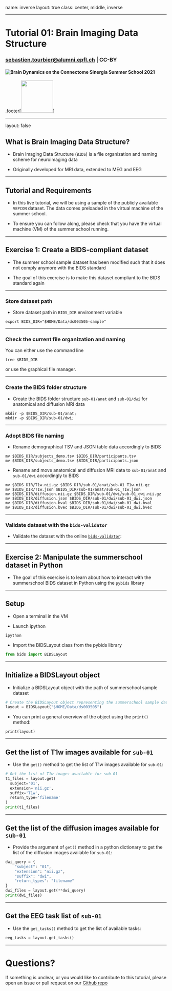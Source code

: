 name: inverse
layout: true
class: center, middle, inverse

---

# Tutorial 01: Brain Imaging Data Structure

### sebastien.tourbier@alumni.epfl.ch  |  CC-BY

#### ![Brain Dynamics on the Connectome <br> Sinergia Summer School 2021](https://sinergia-connectomics-summerschool-2021.github.io/img/SummerSchool2021_website_logo.png)

.footer[<img src="https://sinergia-connectomics-summerschool-2021.github.io/img/logo_sponsors.png" height="100">]

---

layout: false

## What is Brain Imaging Data Structure?

- Brain Imaging Data Structure (`BIDS`) is a file organization and naming scheme for neuroimaging data

- Originally developed for MRI data, extended to MEG and EEG

---

## Tutorial and Requirements

- In this live tutorial, we will be using a sample of the publicly
 available `VEPCON` dataset. The data comes
 preloaded in the virtual machine of the summer school.

- To ensure you can follow along, please check that you have the
 virtual machine (VM) of the summer school running.

---

## Exercise 1: Create a BIDS-compliant dataset

- The summer school sample dataset has been modified such that it does not comply anymore with the BIDS standard

- The goal of this exercise is to make this dataset compliant to the BIDS standard again

---

### Store dataset path

- Store dataset path in `BIDS_DIR` environment variable
```
export BIDS_DIR="$HOME/Data/ds003505-sample"
```

---

### Check the current file organization and naming

You can either use the command line
```
tree $BIDS_DIR
```

or use the graphical file manager.

---

### Create the BIDS folder structure

- Create the BIDS folder structure `sub-01/anat` and `sub-01/dwi` for anatomical and diffusion MRI data
```
mkdir -p $BIDS_DIR/sub-01/anat;
mkdir -p $BIDS_DIR/sub-01/dwi;
```

---

### Adopt BIDS file naming



- Rename demographical TSV and JSON table data accordingly to BIDS
```
mv $BIDS_DIR/subjects_demo.tsv $BIDS_DIR/participants.tsv
mv $BIDS_DIR/subjects_demo.tsv $BIDS_DIR/participants.json
```

- Rename and move anatomical and diffusion MRI data to `sub-01/anat` and `sub-01/dwi` accordingly to BIDS
```
mv $BIDS_DIR/T1w.nii.gz $BIDS_DIR/sub-01/anat/sub-01_T1w.nii.gz
mv $BIDS_DIR/T1w.json $BIDS_DIR/sub-01/anat/sub-01_T1w.json
mv $BIDS_DIR/diffusion.nii.gz $BIDS_DIR/sub-01/dwi/sub-01_dwi.nii.gz
mv $BIDS_DIR/diffusion.json $BIDS_DIR/sub-01/dwi/sub-01_dwi.json
mv $BIDS_DIR/diffusion.bval $BIDS_DIR/sub-01/dwi/sub-01_dwi.bval
mv $BIDS_DIR/diffusion.bvec $BIDS_DIR/sub-01/dwi/sub-01_dwi.bvec
```

---

### Validate dataset with the `bids-validator`

- Validate the dataset with the online [`bids-validator`](https://bids-standard.github.io/bids-validator/):

---

## Exercise 2: Manipulate the summerschool dataset in Python

- The goal of this exercise is to learn about how to interact with the summerschool BIDS dataset in Python using the `pybids` library

---

## Setup

- Open a terminal in the VM

- Launch ipython
```
ipython
```

- Import the BIDSLayout class from the pybids library
```python
from bids import BIDSLayout
```

---

## Initialize a BIDSLayout object

- Initialize a BIDSLayout object with the path of summerschool sample dataset
```python
# Create the BIDSLayout object representing the summerschool sample dataset
layout = BIDSLayout("$HOME/Data/ds003505")
```

- You can print a general overview of the object using the `print()` method:
```
print(layout)
```

---

## Get the list of T1w images available for `sub-01`

- Use the `get()` method to get the list of T1w images available for `sub-01`:
```python
# Get the list of T1w images available for sub-01
t1_files = layout.get(
  subject='01',
  extension='nii.gz',
  suffix='T1w',
  return_type='filename'
)
print(t1_files)
```

---

## Get the list of the diffusion images available for `sub-01`

- Provide the argument of `get()` method in a python dictionary to get the list of the diffusion images available for `sub-01`:
```python
dwi_query = {
    "subject": "01",
    "extension": "nii.gz",
    "suffix": "dwi",
    "return_types": "filename"    
}
dwi_files = layout.get(**dwi_query)
print(dwi_files)
```

---

## Get the EEG task list of `sub-01`

- Use the `get_tasks()` method to get the list of available tasks:
```python
eeg_tasks = layout.get_tasks()
```

---

# Questions?

If something is unclear, or you would like to contribute to this tutorial, please open an issue or pull request on our [Github repo](https://github.com/sinergia-connectomics-summerschool-2021/scss21-training)
